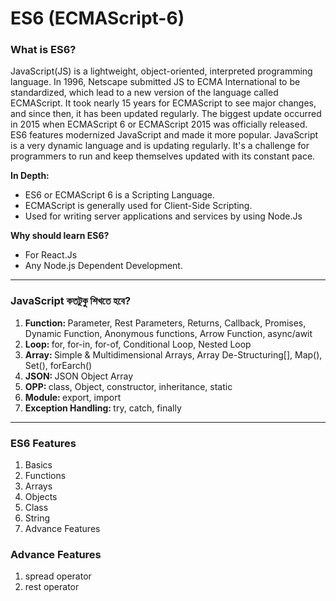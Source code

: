 # ES6 (ECMAScript-6)

### What is ES6?

JavaScript(JS) is a lightweight, object-oriented, interpreted programming language. In 1996, Netscape submitted JS to ECMA International to be standardized, which lead to a new version of the language called ECMAScript. It took nearly 15 years for ECMAScript to see major changes, and since then, it has been updated regularly. The biggest update occurred in 2015 when ECMAScript 6 or ECMAScript 2015 was officially released. ES6 features modernized JavaScript and made it more popular. JavaScript is a very dynamic language and is updating regularly. It's a challenge for programmers to run and keep themselves updated with its constant pace.

<b>In Depth: </b>

- ES6 or ECMAScript 6 is a Scripting Language.
- ECMAScript is generally used for Client-Side Scripting.
- Used for writing server applications and services by using Node.Js

<b>Why should learn ES6?</b>

- For React.Js
- Any Node.js Dependent Development.

---

### JavaScript কতটুকু শিখতে হবে?

1. <b>Function: </b> Parameter, Rest Parameters, Returns, Callback, Promises, Dynamic Function, Anonymous functions, Arrow Function, async/awit
1. <b>Loop: </b> for, for-in, for-of, Conditional Loop, Nested Loop
1. <b>Array: </b> Simple & Multidimensional Arrays, Array De-Structuring[], Map(), Set(), forEarch()
1. <b>JSON: </b> JSON Object Array
1. <b>OPP: </b> class, Object, constructor, inheritance, static
1. <b>Module: </b> export, import
1. <b>Exception Handling: </b> try, catch, finally

---

### ES6 Features

1. Basics
1. Functions
1. Arrays
1. Objects
1. Class
1. String
1. Advance Features

### Advance Features

1. spread operator
1. rest operator
